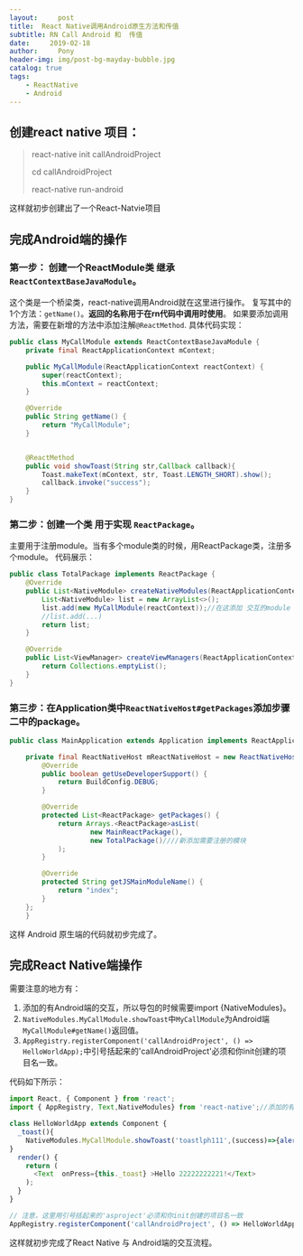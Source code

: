 ```yaml
---
layout:     post
title:  React Native调用Android原生方法和传值
subtitle: RN Call Android 和  传值
date:     2019-02-18
author:     Pony
header-img: img/post-bg-mayday-bubble.jpg
catalog: true
tags:
    - ReactNative
    - Android
---
```

## 创建react native 项目：
 > react-native init callAndroidProject
 >
 >cd callAndroidProject
 >
 >react-native run-android 
 
 这样就初步创建出了一个React-Natvie项目
 
## 完成Android端的操作
 
### 第一步： 创建一个ReactModule类 继承 `ReactContextBaseJavaModule`。
这个类是一个桥梁类，react-native调用Android就在这里进行操作。
复写其中的1个方法：`getName()`。**返回的名称用于在rn代码中调用时使用**。
如果要添加调用方法，需要在新增的方法中添加注解`@ReactMethod`.
具体代码实现：
```java
public class MyCallModule extends ReactContextBaseJavaModule {
    private final ReactApplicationContext mContext;

    public MyCallModule(ReactApplicationContext reactContext) {
        super(reactContext);
        this.mContext = reactContext;
    }

    @Override
    public String getName() {
        return "MyCallModule";
    }


    @ReactMethod
    public void showToast(String str,Callback callback){
        Toast.makeText(mContext, str, Toast.LENGTH_SHORT).show();
        callback.invoke("success");
    }
}
```
### 第二步：创建一个类 用于实现 `ReactPackage`。
主要用于注册module。当有多个module类的时候，用ReactPackage类，注册多个module。
代码展示：
```java
public class TotalPackage implements ReactPackage {
    @Override
    public List<NativeModule> createNativeModules(ReactApplicationContext reactContext) {
        List<NativeModule> list = new ArrayList<>();
        list.add(new MyCallModule(reactContext));//在这添加 交互的module
        //list.add(...)
        return list;
    }

    @Override
    public List<ViewManager> createViewManagers(ReactApplicationContext reactContext) {
        return Collections.emptyList();
    }
}
```

### 第三步：在Application类中`ReactNativeHost#getPackages`添加步骤二中的package。
```java
public class MainApplication extends Application implements ReactApplication {

    private final ReactNativeHost mReactNativeHost = new ReactNativeHost(this) {
        @Override
        public boolean getUseDeveloperSupport() {
            return BuildConfig.DEBUG;
        }

        @Override
        protected List<ReactPackage> getPackages() {
            return Arrays.<ReactPackage>asList(
                    new MainReactPackage(),
                    new TotalPackage()////新添加需要注册的模块
            );
        }

        @Override
        protected String getJSMainModuleName() {
            return "index";
        }
    };
    }
```
 这样 Android 原生端的代码就初步完成了。
 
## 完成React Native端操作
需要注意的地方有：
1. 添加的有Android端的交互，所以导包的时候需要import {NativeModules}。
2. `NativeModules.MyCallModule.showToast`中`MyCallModule`为Android端`MyCallModule#getName()`返回值。
3. `AppRegistry.registerComponent('callAndroidProject', () => HelloWorldApp);`中引号括起来的'callAndroidProject'必须和你init创建的项目名一致。


代码如下所示：
```javascript
import React, { Component } from 'react';
import { AppRegistry, Text,NativeModules} from 'react-native';//添加的有NativeModules交互，使用就需要导入NativeModules到项目中。

class HelloWorldApp extends Component {
  _toast(){
    NativeModules.MyCallModule.showToast('toastlph111',(success)=>{alert(success)})
}
  render() {
    return (
      <Text  onPress={this._toast} >Hello 22222222221!</Text>
    );
  }
}

// 注意，这里用引号括起来的'asproject'必须和你init创建的项目名一致
AppRegistry.registerComponent('callAndroidProject', () => HelloWorldApp);
```


这样就初步完成了React Native 与 Android端的交互流程。
